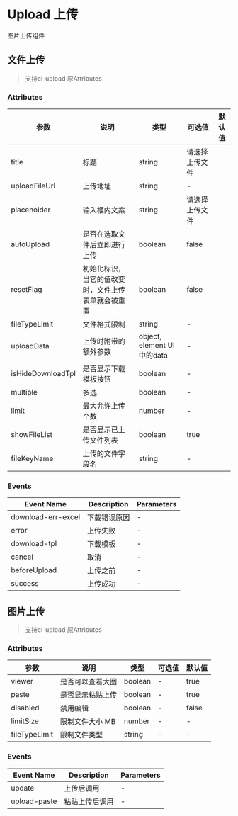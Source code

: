 # Upload 上传

图片上传组件

## 文件上传

> 支持el-upload 原Attributes

### Attributes

| 参数      | 说明    | 类型      | 可选值       | 默认值   |
|---------- |-------- |---------- |-------------  |-------- |
| title | 标题 | string | 请选择上传文件 |
| uploadFileUrl | 上传地址 | string | - |
| placeholder | 输入框内文案 | string | 请选择上传文件 |
| autoUpload | 是否在选取文件后立即进行上传 | boolean | false |
| resetFlag | 初始化标识，当它的值改变时，文件上传表单就会被重置 | boolean | false |
| fileTypeLimit | 文件格式限制 | string | - |
| uploadData | 上传时附带的额外参数 | object, element UI 中的data | - |
| isHideDownloadTpl | 是否显示下载模板按钮 | boolean | - |
| multiple | 多选 | boolean | - |
| limit | 最大允许上传个数 | number | - |
| showFileList | 是否显示已上传文件列表 | boolean | true |
| fileKeyName | 上传的文件字段名 | string | - |

### Events

| Event Name | Description | Parameters |
|---------|--------|---------|
| download-err-excel | 下载错误原因 | - |
| error | 上传失败 | - |
| download-tpl | 下载模板 | - |
| cancel | 取消 | - |
| beforeUpload | 上传之前 | - |
| success | 上传成功 | - |





## 图片上传


> 支持el-upload 原Attributes

### Attributes

| 参数      | 说明    | 类型      | 可选值       | 默认值   |
|---------- |-------- |---------- |-------------  |-------- |
| viewer | 是否可以查看大图 | boolean | - | true |
| paste | 是否显示粘贴上传 | boolean | - | true |
| disabled | 禁用编辑 | boolean | - | false |
| limitSize | 限制文件大小 MB | number | - | - |
| fileTypeLimit | 限制文件类型 | string | - | - |

### Events

| Event Name | Description | Parameters |
|---------|--------|---------|
| update | 上传后调用 | - |
| upload-paste | 粘贴上传后调用 | - |